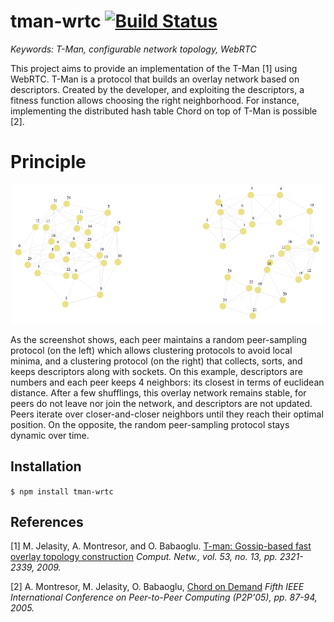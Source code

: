 # tman-wrtc [![Build Status](https://travis-ci.org/RAN3D/tman-wrtc.svg?branch=master)](https://travis-ci.org/RAN3D/tman-wrtc)

<i>Keywords: T-Man, configurable network topology, WebRTC</i>

This project aims to provide an implementation of the T-Man [1] using
WebRTC. T-Man is a protocol that builds an overlay network based on
descriptors. Created by the developer, and exploiting the descriptors, a fitness
function allows choosing the right neighborhood. For instance, implementing
the distributed hash table Chord on top of T-Man is possible [2].

# Principle

<p align='center'>
    <img style="max-width:500px" src='./img/screenshot.png'/>
</p>

As the screenshot shows, each peer maintains a random peer-sampling protocol (on
the left) which allows clustering protocols to avoid local minima, and a
clustering protocol (on the right) that collects, sorts, and keeps descriptors
along with sockets. On this example, descriptors are numbers and each peer keeps
4 neighbors: its closest in terms of euclidean distance. After a few shufflings,
this overlay network remains stable, for peers do not leave nor join the
network, and descriptors are not updated. Peers iterate over closer-and-closer
neighbors until they reach their optimal position. On the opposite, the random
peer-sampling protocol stays dynamic over time.

## Installation

```$ npm install tman-wrtc```

## References

[1] M. Jelasity, A. Montresor, and O. Babaoglu. [T-man: Gossip-based fast overlay topology construction](http://citeseerx.ist.psu.edu/viewdoc/download?doi=10.1.1.217.1149&rep=rep1&type=pdf)<i> Comput. Netw., vol. 53, no. 13, pp. 2321-2339, 2009.</i>


[2] A. Montresor, M. Jelasity, O. Babaoglu, [Chord on Demand](http://ieeexplore.ieee.org/document/1551024/) <i>Fifth IEEE International Conference on Peer-to-Peer Computing (P2P'05), pp. 87-94, 2005.</i>